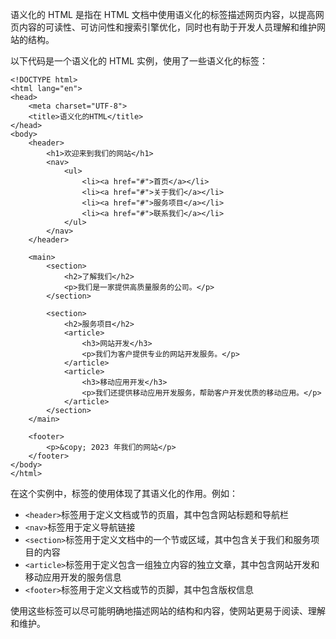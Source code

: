 语义化的 HTML 是指在 HTML 文档中使用语义化的标签描述网页内容，以提高网页内容的可读性、可访问性和搜索引擎优化，同时也有助于开发人员理解和维护网站的结构。

以下代码是一个语义化的 HTML 实例，使用了一些语义化的标签：

```
<!DOCTYPE html>
<html lang="en">
<head>
	<meta charset="UTF-8">
	<title>语义化的HTML</title>
</head>
<body>
	<header>
		<h1>欢迎来到我们的网站</h1>
		<nav>
			<ul>
				<li><a href="#">首页</a></li>
				<li><a href="#">关于我们</a></li>
				<li><a href="#">服务项目</a></li>
				<li><a href="#">联系我们</a></li>
			</ul>
		</nav>
	</header>

	<main>
		<section>
			<h2>了解我们</h2>
			<p>我们是一家提供高质量服务的公司。</p>
		</section>

		<section>
			<h2>服务项目</h2>
			<article>
				<h3>网站开发</h3>
				<p>我们为客户提供专业的网站开发服务。</p>
			</article>
			<article>
				<h3>移动应用开发</h3>
				<p>我们还提供移动应用开发服务，帮助客户开发优质的移动应用。</p>
			</article>
		</section>
	</main>

	<footer>
		<p>&copy; 2023 年我们的网站</p>
	</footer>
</body>
</html>
```

在这个实例中，标签的使用体现了其语义化的作用。例如：

- `<header>`标签用于定义文档或节的页眉，其中包含网站标题和导航栏
- `<nav>`标签用于定义导航链接
- `<section>`标签用于定义文档中的一个节或区域，其中包含关于我们和服务项目的内容
- `<article>`标签用于定义包含一组独立内容的独立文章，其中包含网站开发和移动应用开发的服务信息
- `<footer>`标签用于定义文档或节的页脚，其中包含版权信息

使用这些标签可以尽可能明确地描述网站的结构和内容，使网站更易于阅读、理解和维护。
